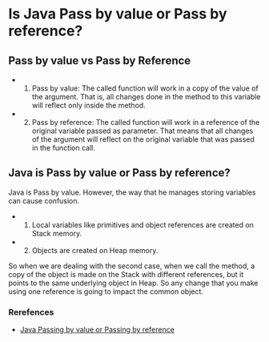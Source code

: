 # Is Java Pass by value or Pass by reference?


## Pass by value vs Pass by Reference

- 1. Pass by value: The called function will work in a copy of the value of the argument. That is, all changes done in the method to this variable will reflect only inside the method.

- 2. Pass by reference: The called function will work in a reference of the original variable passed as parameter. That means that all changes of the argument will reflect on the original variable that was passed in the function call.

## Java is Pass by value or Pass by reference?

Java is Pass by value. However, the way that he manages storing variables can cause confusion.

- 1. Local variables like primitives and object references are created on Stack memory.
- 2. Objects are created on Heap memory.

So when we are dealing with the second case, when we call the method, a copy of the object is made on the Stack with different references, but it points to the same underlying object in Heap. So any change that you make using one reference is going to impact the common object.


### Rerefences
- [Java Passing by value or Passing by reference](https://medium.com/swlh/java-passing-by-value-or-passing-by-reference-c75e312069ed)


